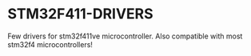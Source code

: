 # STM32F411-DRIVERS
Few drivers for stm32f411ve microcontroller. Also compatible with most stm32f4 microcontrollers!

